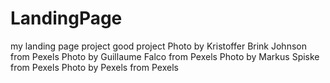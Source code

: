 # LandingPage
my landing page project
good project
Photo by Kristoffer Brink Johnson from Pexels
Photo by Guillaume Falco from Pexels
Photo by Markus Spiske from Pexels
Photo by Pexels from Pexels

